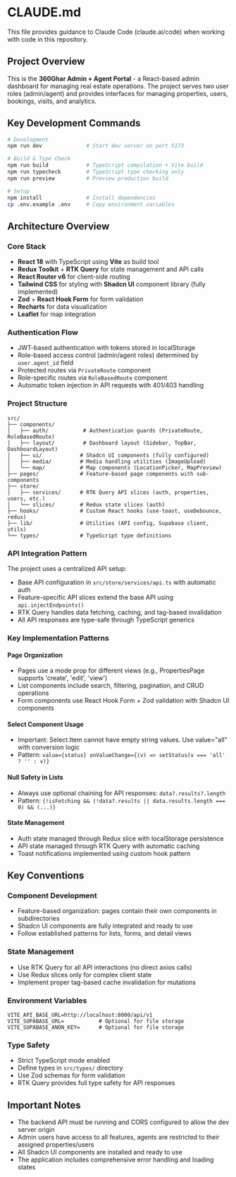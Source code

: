 # CLAUDE.md

This file provides guidance to Claude Code (claude.ai/code) when working with code in this repository.

## Project Overview

This is the **360Ghar Admin + Agent Portal** - a React-based admin dashboard for managing real estate operations. The project serves two user roles (admin/agent) and provides interfaces for managing properties, users, bookings, visits, and analytics.

## Key Development Commands

```bash
# Development
npm run dev              # Start dev server on port 5173

# Build & Type Check
npm run build            # TypeScript compilation + Vite build
npm run typecheck        # TypeScript type checking only
npm run preview          # Preview production build

# Setup
npm install              # Install dependencies
cp .env.example .env     # Copy environment variables
```

## Architecture Overview

### Core Stack
- **React 18** with TypeScript using **Vite** as build tool
- **Redux Toolkit** + **RTK Query** for state management and API calls
- **React Router v6** for client-side routing
- **Tailwind CSS** for styling with **Shadcn UI** component library (fully implemented)
- **Zod** + **React Hook Form** for form validation
- **Recharts** for data visualization
- **Leaflet** for map integration

### Authentication Flow
- JWT-based authentication with tokens stored in localStorage
- Role-based access control (admin/agent roles) determined by `user.agent_id` field
- Protected routes via `PrivateRoute` component
- Role-specific routes via `RoleBasedRoute` component
- Automatic token injection in API requests with 401/403 handling

### Project Structure
```
src/
├── components/
│   ├── auth/           # Authentication guards (PrivateRoute, RoleBasedRoute)
│   ├── layout/         # Dashboard layout (Sidebar, TopBar, DashboardLayout)
│   ├── ui/            # Shadcn UI components (fully configured)
│   ├── media/         # Media handling utilities (ImageUpload)
│   └── map/           # Map components (LocationPicker, MapPreview)
├── pages/             # Feature-based page components with sub-components
├── store/
│   ├── services/      # RTK Query API slices (auth, properties, users, etc.)
│   └── slices/        # Redux state slices (auth)
├── hooks/             # Custom React hooks (use-toast, useDebounce, redux)
├── lib/               # Utilities (API config, Supabase client, utils)
└── types/             # TypeScript type definitions
```

### API Integration Pattern
The project uses a centralized API setup:
- Base API configuration in `src/store/services/api.ts` with automatic auth
- Feature-specific API slices extend the base API using `api.injectEndpoints()`
- RTK Query handles data fetching, caching, and tag-based invalidation
- All API responses are type-safe through TypeScript generics

### Key Implementation Patterns

#### Page Organization
- Pages use a mode prop for different views (e.g., PropertiesPage supports 'create', 'edit', 'view')
- List components include search, filtering, pagination, and CRUD operations
- Form components use React Hook Form + Zod validation with Shadcn UI components

#### Select Component Usage
- Important: Select.Item cannot have empty string values. Use value="all" with conversion logic
- Pattern: `value={status} onValueChange={(v) => setStatus(v === 'all' ? '' : v)}`

#### Null Safety in Lists
- Always use optional chaining for API responses: `data?.results?.length`
- Pattern: `{!isFetching && (!data?.results || data.results.length === 0) && (...)}`

#### State Management
- Auth state managed through Redux slice with localStorage persistence
- API state managed through RTK Query with automatic caching
- Toast notifications implemented using custom hook pattern

## Key Conventions

### Component Development
- Feature-based organization: pages contain their own components in subdirectories
- Shadcn UI components are fully integrated and ready to use
- Follow established patterns for lists, forms, and detail views

### State Management
- Use RTK Query for all API interactions (no direct axios calls)
- Use Redux slices only for complex client state
- Implement proper tag-based cache invalidation for mutations

### Environment Variables
```env
VITE_API_BASE_URL=http://localhost:8000/api/v1
VITE_SUPABASE_URL=           # Optional for file storage
VITE_SUPABASE_ANON_KEY=      # Optional for file storage
```

### Type Safety
- Strict TypeScript mode enabled
- Define types in `src/types/` directory
- Use Zod schemas for form validation
- RTK Query provides full type safety for API responses

## Important Notes

- The backend API must be running and CORS configured to allow the dev server origin
- Admin users have access to all features, agents are restricted to their assigned properties/users
- All Shadcn UI components are installed and ready to use
- The application includes comprehensive error handling and loading states